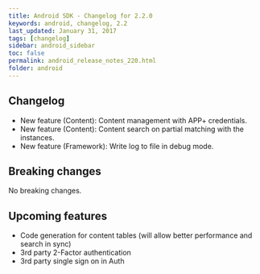 ```yaml
---
title: Android SDK - Changelog for 2.2.0
keywords: android, changelog, 2.2
last_updated: January 31, 2017
tags: [changelog]
sidebar: android_sidebar
toc: false
permalink: android_release_notes_220.html
folder: android
---
```


## Changelog
- New feature (Content): Content management with APP+ credentials.
- New feature (Content): Content search on partial matching with the instances.
- New feature (Framework): Write log to file in debug mode.

## Breaking changes

No breaking changes.

## Upcoming features

- Code generation for content tables (will allow better performance and search in sync)
- 3rd party 2-Factor authentication
- 3rd party single sign on in Auth